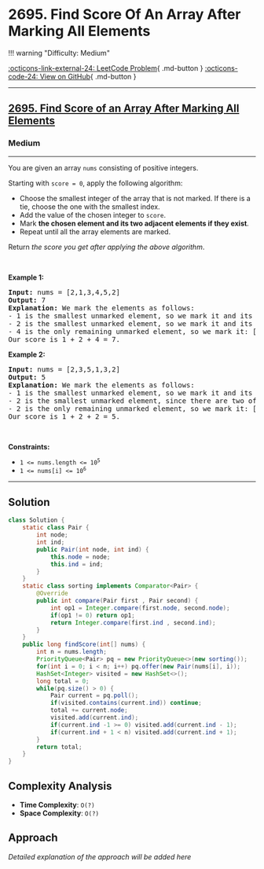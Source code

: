 # 2695. Find Score Of An Array After Marking All Elements

!!! warning "Difficulty: Medium"

[:octicons-link-external-24: LeetCode Problem](https://leetcode.com/problems/find-score-of-an-array-after-marking-all-elements/){ .md-button }
[:octicons-code-24: View on GitHub](https://github.com/RAJ8664/Leetcode/tree/master/2695-find-score-of-an-array-after-marking-all-elements){ .md-button }

---

<h2><a href="https://leetcode.com/problems/find-score-of-an-array-after-marking-all-elements">2695. Find Score of an Array After Marking All Elements</a></h2><h3>Medium</h3><hr><p>You are given an array <code>nums</code> consisting of positive integers.</p>

<p>Starting with <code>score = 0</code>, apply the following algorithm:</p>

<ul>
	<li>Choose the smallest integer of the array that is not marked. If there is a tie, choose the one with the smallest index.</li>
	<li>Add the value of the chosen integer to <code>score</code>.</li>
	<li>Mark <strong>the chosen element and its two adjacent elements if they exist</strong>.</li>
	<li>Repeat until all the array elements are marked.</li>
</ul>

<p>Return <em>the score you get after applying the above algorithm</em>.</p>

<p>&nbsp;</p>
<p><strong class="example">Example 1:</strong></p>

<pre>
<strong>Input:</strong> nums = [2,1,3,4,5,2]
<strong>Output:</strong> 7
<strong>Explanation:</strong> We mark the elements as follows:
- 1 is the smallest unmarked element, so we mark it and its two adjacent elements: [<u>2</u>,<u>1</u>,<u>3</u>,4,5,2].
- 2 is the smallest unmarked element, so we mark it and its left adjacent element: [<u>2</u>,<u>1</u>,<u>3</u>,4,<u>5</u>,<u>2</u>].
- 4 is the only remaining unmarked element, so we mark it: [<u>2</u>,<u>1</u>,<u>3</u>,<u>4</u>,<u>5</u>,<u>2</u>].
Our score is 1 + 2 + 4 = 7.
</pre>

<p><strong class="example">Example 2:</strong></p>

<pre>
<strong>Input:</strong> nums = [2,3,5,1,3,2]
<strong>Output:</strong> 5
<strong>Explanation:</strong> We mark the elements as follows:
- 1 is the smallest unmarked element, so we mark it and its two adjacent elements: [2,3,<u>5</u>,<u>1</u>,<u>3</u>,2].
- 2 is the smallest unmarked element, since there are two of them, we choose the left-most one, so we mark the one at index 0 and its right adjacent element: [<u>2</u>,<u>3</u>,<u>5</u>,<u>1</u>,<u>3</u>,2].
- 2 is the only remaining unmarked element, so we mark it: [<u>2</u>,<u>3</u>,<u>5</u>,<u>1</u>,<u>3</u>,<u>2</u>].
Our score is 1 + 2 + 2 = 5.
</pre>

<p>&nbsp;</p>
<p><strong>Constraints:</strong></p>

<ul>
	<li><code>1 &lt;= nums.length &lt;= 10<sup>5</sup></code></li>
	<li><code>1 &lt;= nums[i] &lt;= 10<sup>6</sup></code></li>
</ul>


---

## Solution

```java
class Solution {
    static class Pair {
        int node;
        int ind;
        public Pair(int node, int ind) {
            this.node = node;
            this.ind = ind;
        }
    }
    static class sorting implements Comparator<Pair> {
        @Override
        public int compare(Pair first , Pair second) {
            int op1 = Integer.compare(first.node, second.node);
            if(op1 != 0) return op1;
            return Integer.compare(first.ind , second.ind);
        }
    }
    public long findScore(int[] nums) {
        int n = nums.length;
        PriorityQueue<Pair> pq = new PriorityQueue<>(new sorting());
        for(int i = 0; i < n; i++) pq.offer(new Pair(nums[i], i));
        HashSet<Integer> visited = new HashSet<>();
        long total = 0;
        while(pq.size() > 0) {
            Pair current = pq.poll();
            if(visited.contains(current.ind)) continue;
            total += current.node;
            visited.add(current.ind);
            if(current.ind -1 >= 0) visited.add(current.ind - 1);
            if(current.ind + 1 < n) visited.add(current.ind + 1);
        }
        return total;
    }
}
```

## Complexity Analysis

- **Time Complexity**: `O(?)`
- **Space Complexity**: `O(?)`

## Approach

*Detailed explanation of the approach will be added here*

